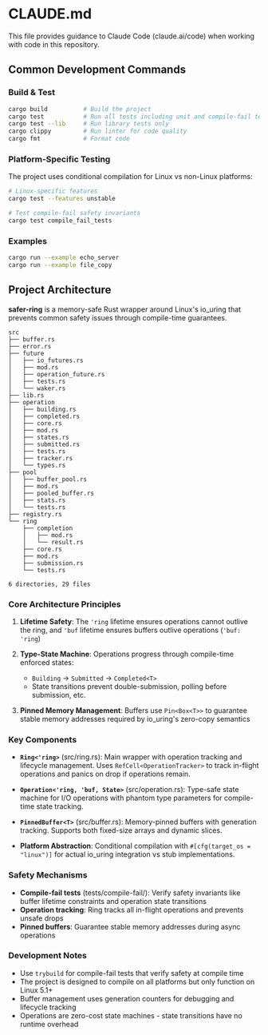 # CLAUDE.md

This file provides guidance to Claude Code (claude.ai/code) when working with code in this repository.

## Common Development Commands

### Build & Test
```bash
cargo build          # Build the project
cargo test           # Run all tests including unit and compile-fail tests
cargo test --lib     # Run library tests only
cargo clippy         # Run linter for code quality
cargo fmt            # Format code
```

### Platform-Specific Testing
The project uses conditional compilation for Linux vs non-Linux platforms:
```bash
# Linux-specific features
cargo test --features unstable

# Test compile-fail safety invariants
cargo test compile_fail_tests
```

### Examples
```bash
cargo run --example echo_server
cargo run --example file_copy
```

## Project Architecture

**safer-ring** is a memory-safe Rust wrapper around Linux's io_uring that prevents common safety issues through compile-time guarantees.

```
src
├── buffer.rs
├── error.rs
├── future
│   ├── io_futures.rs
│   ├── mod.rs
│   ├── operation_future.rs
│   ├── tests.rs
│   └── waker.rs
├── lib.rs
├── operation
│   ├── building.rs
│   ├── completed.rs
│   ├── core.rs
│   ├── mod.rs
│   ├── states.rs
│   ├── submitted.rs
│   ├── tests.rs
│   ├── tracker.rs
│   └── types.rs
├── pool
│   ├── buffer_pool.rs
│   ├── mod.rs
│   ├── pooled_buffer.rs
│   ├── stats.rs
│   └── tests.rs
├── registry.rs
└── ring
    ├── completion
    │   ├── mod.rs
    │   └── result.rs
    ├── core.rs
    ├── mod.rs
    ├── submission.rs
    └── tests.rs

6 directories, 29 files
```

### Core Architecture Principles

1. **Lifetime Safety**: The `'ring` lifetime ensures operations cannot outlive the ring, and `'buf` lifetime ensures buffers outlive operations (`'buf: 'ring`)

2. **Type-State Machine**: Operations progress through compile-time enforced states:
   - `Building` → `Submitted` → `Completed<T>`
   - State transitions prevent double-submission, polling before submission, etc.

3. **Pinned Memory Management**: Buffers use `Pin<Box<T>>` to guarantee stable memory addresses required by io_uring's zero-copy semantics

### Key Components

- **`Ring<'ring>`** (src/ring.rs): Main wrapper with operation tracking and lifecycle management. Uses `RefCell<OperationTracker>` to track in-flight operations and panics on drop if operations remain.

- **`Operation<'ring, 'buf, State>`** (src/operation.rs): Type-safe state machine for I/O operations with phantom type parameters for compile-time state tracking.

- **`PinnedBuffer<T>`** (src/buffer.rs): Memory-pinned buffers with generation tracking. Supports both fixed-size arrays and dynamic slices.

- **Platform Abstraction**: Conditional compilation with `#[cfg(target_os = "linux")]` for actual io_uring integration vs stub implementations.

### Safety Mechanisms

- **Compile-fail tests** (tests/compile-fail/): Verify safety invariants like buffer lifetime constraints and operation state transitions
- **Operation tracking**: Ring tracks all in-flight operations and prevents unsafe drops
- **Pinned buffers**: Guarantee stable memory addresses during async operations

### Development Notes

- Use `trybuild` for compile-fail tests that verify safety at compile time
- The project is designed to compile on all platforms but only function on Linux 5.1+
- Buffer management uses generation counters for debugging and lifecycle tracking
- Operations are zero-cost state machines - state transitions have no runtime overhead